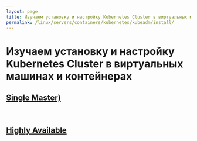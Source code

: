 ```yaml
---
layout: page
title: Изучаем установку и настройку Kubernetes Cluster в виртуальных машинах и контейнерах
permalink: /linux/servers/containers/kubernetes/kubeadm/install/
---
```


# Изучаем установку и настройку Kubernetes Cluster в виртуальных машинах и контейнерах

## [Single Master)](/linux/servers/containers/kubernetes/kubeadm/install/single-master/)


<br/>

## [Highly Available](/linux/servers/containers/kubernetes/kubeadm/install/highly-available/)
